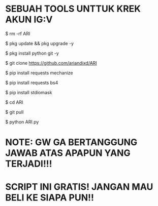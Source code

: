 # SEBUAH TOOLS UNTTUK KREK AKUN IG:V

$ rm -rf ARI

$ pkg update && pkg upgrade -y

$ pkg install python git -y

$ git clone https://github.com/ariandixd/ARI

$ pip install requests mechanize

$ pip install requests bs4

$ pip install stdiomask

$ cd ARI

$ git pull

$ python ARI.py

# NOTE: GW GA BERTANGGUNG JAWAB ATAS APAPUN YANG TERJADI!!!

# SCRIPT INI GRATIS! JANGAN MAU BELI KE SIAPA PUN!!
